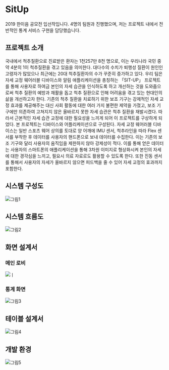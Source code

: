 # SitUp
2019 한이음 공모전 입선작입니다.
4명의 팀원과 진행했으며, 저는 프로젝트 내에서 전반적인 통계 서비스 구현을 담당했습니다.
## 프로젝트 소개
  국내에서 척추질환으로 진료받은 환자는 1천257만 8천 명으로, 이는 우리나라 국민 중 약 4분의 1이 척추질환을 겪고 있음을 의미한다. 대다수의 수치가 퇴행성 질환이 원인인 고령자가 많았으나 최근에는 20대 척추질환자의 수가 꾸준히 증가하고 있다. 우리 팀은 자세 교정 웨어러블 디바이스와 알림 애플리케이션을 총칭하는 「SIT-UP」 프로젝트를 통해 사용자로 하여금 본인의 자세 습관을 인식하도록 하고 개선하는 것을 도와줌으로써 척추 질환의 예방과 재활을 돕고 척추 질환으로 인해 어려움을 겪고 있는 현대인의 삶을 개선하고자 한다. 기존의 척추 질환을 치료하기 위한 보조 기구는 강제적인 자세 교정 효과를 제공해주는 대신 사회 활동에 대한 여러 가지 불편한 제약을 가졌고, 보조 기구에만 의존하여 고쳐지지 않은 올바르지 못한 자세 습관은 척추 질환을 재발시켰다. 따라서 근본적인 자세 습관 교정에 대한 필요성을 느끼게 되어 이 프로젝트를 구상하게 되었다.
  본 프로젝트는 디바이스와 어플리케이션으로 구성된다. 자세 교정 웨어러블 디바이스는 일반 스포츠 웨어 상의를 토대로 양 어깨에 IMU 센서, 척추라인을 따라 Flex 센서를 부착한 후 데이터를 사용자의 핸드폰으로 보내 데이터를 수집한다. 이는 기존의 보조 기구와 달리 사용자의 움직임을 제한하지 않아 강제성이 적다. 이를 통해 얻은 데이터는 사용자의 스마트폰의 애플리케이션을 통해 3차원 이미지로 형상화시켜 본인의 자세에 대한 경각심을 느끼고, 필요시 의료 자료로도 활용할 수 있도록 한다. 또한 진동 센서를 통해서 사용자의 자세가 올바르지 않으면 피드백을 줄 수 있어 자세 교정의 효과까지 포함한다.

## 시스템 구성도
![그림1](https://user-images.githubusercontent.com/55746186/100088682-ddbaa900-2e93-11eb-8543-adc25545a8c2.png)
## 시스템 흐름도
![그림2](https://user-images.githubusercontent.com/55746186/100088689-de533f80-2e93-11eb-9295-cd9be427017f.jpg)
## 화면 설계서
### 메인 로비
![ㅣ](https://user-images.githubusercontent.com/55746186/100088701-e27f5d00-2e93-11eb-9333-5465de62e9d5.png)
### 통계 화면
![그림3](https://user-images.githubusercontent.com/55746186/100088690-deebd600-2e93-11eb-8d7a-1324b74f11f3.png)
## 테이블 설계서
![그림4](https://user-images.githubusercontent.com/55746186/100088693-deebd600-2e93-11eb-899a-87a5a540e9d2.png)
## 개발 환경
![그림5](https://user-images.githubusercontent.com/55746186/100088699-e27f5d00-2e93-11eb-9b54-e20aaa03857c.png)

